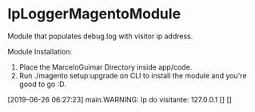 # IpLoggerMagentoModule
Module that populates debug.log with visitor ip address.

Module Installation: 

 1. Place the MarceloGuimar Directory inside app/code.
 2. Run ./magento setup:upgrade on CLI to install the module and you're good to go :D.


[2019-06-26 06:27:23] main.WARNING: Ip do visitante: 127.0.0.1 [] []
